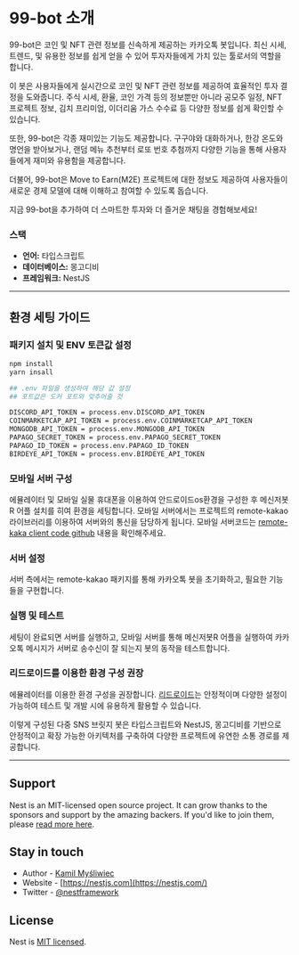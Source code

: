 # 99-bot 소개

99-bot은 코인 및 NFT 관련 정보를 신속하게 제공하는 카카오톡 봇입니다. 최신 시세, 트렌드, 및 유용한 정보를 쉽게 얻을 수 있어 투자자들에게 가치 있는 툴로서의 역할을 합니다.

이 봇은 사용자들에게 실시간으로 코인 및 NFT 관련 정보를 제공하여 효율적인 투자 결정을 도와줍니다. 주식 시세, 환율, 코인 가격 등의 정보뿐만 아니라 공모주 일정, NFT 프로젝트 정보, 김치 프리미엄, 이더리움 가스 수수료 등 다양한 정보를 쉽게 확인할 수 있습니다.

또한, 99-bot은 각종 재미있는 기능도 제공합니다. 구구야와 대화하거나, 한강 온도와 명언을 받아보거나, 랜덤 메뉴 추천부터 로또 번호 추첨까지 다양한 기능을 통해 사용자들에게 재미와 유용함을 제공합니다.

더불어, 99-bot은 Move to Earn(M2E) 프로젝트에 대한 정보도 제공하여 사용자들이 새로운 경제 모델에 대해 이해하고 참여할 수 있도록 돕습니다.

지금 99-bot을 추가하여 더 스마트한 투자와 더 즐거운 채팅을 경험해보세요!

### 스택

- **언어:** 타입스크립트
- **데이터베이스:** 몽고디비
- **프레임워크:** NestJS

---

## 환경 세팅 가이드

### 패키지 설치 및 ENV 토큰값 설정

```bash
npm install
yarn insall

## .env 파일을 생성하여 해당 값 설정
## 포트값은 도커 포트와 맞추어줄 것

DISCORD_API_TOKEN = process.env.DISCORD_API_TOKEN
COINMARKETCAP_API_TOKEN = process.env.COINMARKETCAP_API_TOKEN
MONGODB_API_TOKEN = process.env.MONGODB_API_TOKEN
PAPAGO_SECRET_TOKEN = process.env.PAPAGO_SECRET_TOKEN
PAPAGO_ID_TOKEN = process.env.PAPAGO_ID_TOKEN
BIRDEYE_API_TOKEN = process.env.BIRDEYE_API_TOKEN


```

### 모바일 서버 구성

에뮬레이터 및 모바일 실물 휴대폰을 이용하여 안드로이드os환경을 구성한 후 메신저봇R 어플 설치를 히여 환경을 세팅합니다.
모바일 서버에서는 프로젝트의 remote-kakao 라이브러리를 이용하여 서버와의 통신을 담당하게 됩니다.
모바일 서버코드는 [remote-kaka client code github](https://github.com/remote-kakao/core-client) 내용을 확인해주세요.

### 서버 설정

서버 측에서는 remote-kakao 패키지를 통해 카카오톡 봇을 초기화하고, 필요한 기능들을 구현합니다.

### 실행 및 테스트

세팅이 완료되면 서버를 실행하고, 모바일 서버를 통해 메신저봇R 어플을 실행하여 카카오톡 메시지가 서버로 송수신이 잘 되는지 봇의 동작을 테스트합니다.

### 리드로이드를 이용한 환경 구성 권장

에뮬레이터를 이용한 환경 구성을 권장합니다. [리드로이드](https://github.com/remote-android/redroid-doc)는 안정적이며 다양한 설정이 가능하여 테스트 및 개발 시에 유용하게 활용할 수 있습니다.

이렇게 구성된 다중 SNS 브릿지 봇은 타입스크립트와 NestJS, 몽고디비를 기반으로 안정적이고 확장 가능한 아키텍처를 구축하여 다양한 프로젝트에 유연한 소통 경로를 제공합니다.

---

## Support

Nest is an MIT-licensed open source project. It can grow thanks to the sponsors and support by the amazing backers. If you'd like to join them, please [read more here](https://docs.nestjs.com/support).

## Stay in touch

- Author - [Kamil Myśliwiec](https://kamilmysliwiec.com)
- Website - [https://nestjs.com](https://nestjs.com/)
- Twitter - [@nestframework](https://twitter.com/nestframework)

## License

Nest is [MIT licensed](LICENSE).
